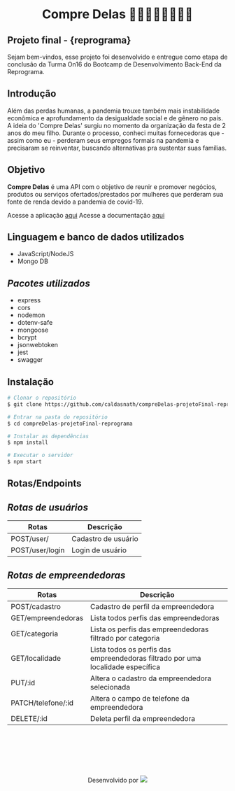 <h1 align="center">
<p align="center">Compre Delas 👩‍💻👩‍🏭👩‍🔧👩‍🍳 <p>
</h1> 

## Projeto final - {reprograma}

Sejam bem-vindos, esse projeto foi desenvolvido e entregue como etapa de conclusão da Turma On16 do Bootcamp de Desenvolvimento Back-End da Reprograma.


## Introdução

Além das perdas humanas, a pandemia trouxe também mais instabilidade econômica e aprofundamento da desigualdade social e de gênero no país. A ideia do 'Compre Delas' surgiu no momento da organização da festa de 2 anos do meu filho. Durante o processo, conheci muitas fornecedoras que - assim como eu - perderam seus empregos formais na pandemia e precisaram se reinventar, buscando alternativas pra sustentar suas famílias.



## Objetivo

**Compre Delas** é uma API com o objetivo de reunir e promover negócios, produtos ou serviços ofertados/prestados por mulheres que perderam sua fonte de renda devido a pandemia de covid-19.

Acesse a aplicação [aqui](https://compre-delas.herokuapp.com/) 
Acesse a documentação [aqui](https://compre-delas.herokuapp.com/compre-delas/)

## Linguagem e banco de dados utilizados

- JavaScript/NodeJS
- Mongo DB

## *Pacotes utilizados*

- express
- cors
- nodemon
- dotenv-safe
- mongoose
- bcrypt
- jsonwebtoken
- jest
- swagger

## Instalação

```bash
# Clonar o repositório
$ git clone https://github.com/caldasnath/compreDelas-projetoFinal-reprograma

# Entrar na pasta do repositório
$ cd compreDelas-projetoFinal-reprograma

# Instalar as dependências
$ npm install

# Executar o servidor
$ npm start
```

## **Rotas/Endpoints**

## *Rotas de usuários*

| Rotas  | Descrição  |
| --- | --- |
| POST/user/ | Cadastro de usuário |
| POST/user/login | Login de usuário |

## *Rotas de empreendedoras*

| Rotas | Descrição |
| --- | --- |
| POST/cadastro | Cadastro de perfil da empreendedora |
| GET/empreendedoras | Lista todos perfis das empreendedoras |
| GET/categoria | Lista os perfis das empreendedoras filtrado por categoria |
| GET/localidade | Lista todos os perfis das empreendedoras filtrado por uma localidade específica  |
| PUT/:id | Altera o cadastro da empreendedora selecionada |
| PATCH/telefone/:id | Altera o campo de telefone da empreendedora |
| DELETE/:id | Deleta perfil da empreendedora |

<br>
<br>
<br>
<br>
<br>



<p align="center"> Desenvolvido por <a href="https://www.linkedin.com/in/nathalia-caldas" target="_blank"><img src="https://img.shields.io/badge/-Nathalia_Caldas-blue?style=flat-square&logo=Linkedin&logoColor=white&link=https://www.linkedin.com/in/nathalia-caldas"></a> </p>

